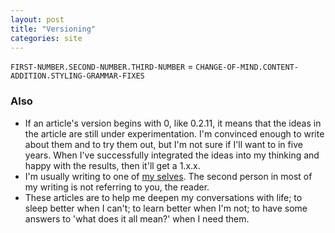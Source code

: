 ```yaml
---
layout: post
title: "Versioning"
categories: site
---
```


`FIRST-NUMBER.SECOND-NUMBER.THIRD-NUMBER` = `CHANGE-OF-MIND.CONTENT-ADDITION.STYLING-GRAMMAR-FIXES`

### Also

- If an article's version begins with 0, like 0.2.11, it means that the ideas in the article are still under experimentation.
  I'm convinced enough to write about them and to try them out, but I'm not sure if I'll want to in five years. When I've successfully integrated the ideas into my thinking and happy with the results, then it'll get a 1.x.x.
- I'm usually writing to one of [my selves](https://nashkabbara.com/how-are-you.html). The second person in most of my writing is not referring to you, the reader.
- These articles are to help me deepen my conversations with life; to sleep better when I can't; to learn better when I'm not; to have some answers to 'what does it all mean?' when I need them.
